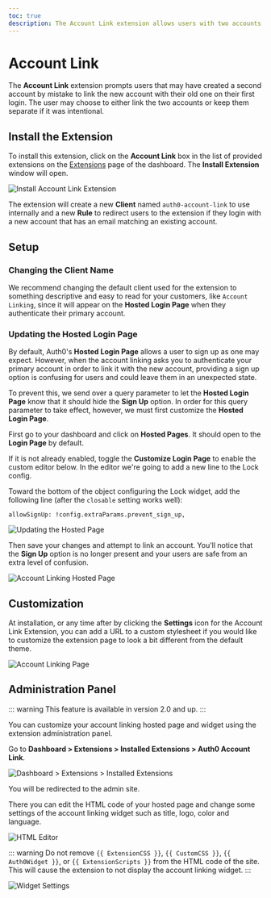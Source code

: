 ```yaml
---
toc: true
description: The Account Link extension allows users with two accounts with the same email to be prompted to link them.
---
```

# Account Link

The **Account Link** extension prompts users that may have created a second account by mistake to link the new account with their old one on their first login. The user may choose to either link the two accounts or keep them separate if it was intentional.

## Install the Extension

To install this extension, click on the __Account Link__ box in the list of provided extensions on the [Extensions](${manage_url}/#/extensions) page of the dashboard. The __Install Extension__ window will open.

![Install Account Link Extension](/media/articles/extensions/account-link/install-extension.png)

The extension will create a new **Client** named `auth0-account-link` to use internally and a new **Rule** to redirect users to the extension if they login with a new account that has an email matching an existing account.

## Setup

### Changing the Client Name

We recommend changing the default client used for the extension to something descriptive and easy to read for your customers, like `Account Linking`, since it will appear on the **Hosted Login Page** when they authenticate their primary account.

### Updating the Hosted Login Page

By default, Auth0's **Hosted Login Page** allows a user to sign up as one may expect. However, when the account linking asks you to authenticate your primary account in order to link it with the new account, providing a sign up option is confusing for users and could leave them in an unexpected state. 

To prevent this, we send over a query parameter to let the **Hosted Login Page** know that it should hide the **Sign Up** option. In order for this query parameter to take effect, however, we must first customize the **Hosted Login Page**.

First go to your dashboard and click on **Hosted Pages**. It should open to the **Login Page** by default. 

If it is not already enabled, toggle the **Customize Login Page** to enable the custom editor below. In the editor we're going to add a new line to the Lock config.

Toward the bottom of the object configuring the Lock widget, add the following line (after the `closable` setting works well):

```text
allowSignUp: !config.extraParams.prevent_sign_up,
```

![Updating the Hosted Page](/media/articles/extensions/account-link/hosted-page-code.png)

Then save your changes and attempt to link an account. You'll notice that the **Sign Up** option is no longer present and your users are safe from an extra level of confusion.

![Account Linking Hosted Page](/media/articles/extensions/account-link/hosted-page-example.png)

## Customization

At installation, or any time after by clicking the **Settings** icon for the Account Link Extension, you can add a URL to a custom stylesheet if you would like to customize the extension page to look a bit different from the default theme.

![Account Linking Page](/media/articles/extensions/account-link/extension-page-example.png)

## Administration Panel

::: warning
This feature is available in version 2.0 and up.
:::

You can customize your account linking hosted page and widget using the extension administration panel. 

Go to **Dashboard > Extensions > Installed Extensions > Auth0 Account Link**.

![Dashboard > Extensions > Installed Extensions](/media/articles/extensions/account-link/installed-extensions.png)

You will be redirected to the admin site. 

There you can edit the HTML code of your hosted page and change some settings of the account linking widget such as title, logo, color and language.

![HTML Editor](/media/articles/extensions/account-link/html-editor.png)

::: warning
Do not remove `{{ ExtensionCSS }}`, `{{ CustomCSS }}`, `{{ Auth0Widget }}`, or `{{ ExtensionScripts }}` from the HTML code of the site. This will cause the extension to not display the account linking widget.
:::

![Widget Settings](/media/articles/extensions/account-link/widget-settings.png)
